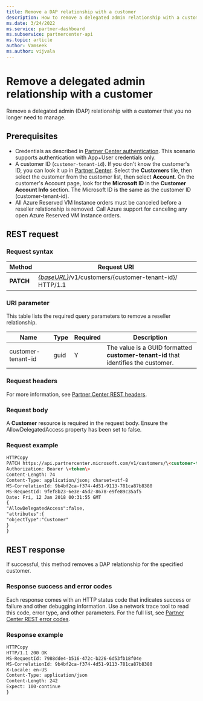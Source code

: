 ```yaml
---
title: Remove a DAP relationship with a customer
description: How to remove a delegated admin relationship with a customer.
ms.date: 3/24/2022
ms.service: partner-dashboard
ms.subservice: partnercenter-api
ms.topic: article
author: Vamseek
ms.author: vijvala
---
```


# Remove a delegated admin relationship with a customer

Remove a delegated admin (DAP) relationship with a customer that you no longer need to manage.

## Prerequisites

- Credentials as described in [Partner Center authentication](./partner-center-authentication.md). This scenario supports authentication with App+User credentials only.
- A customer ID (`customer-tenant-id`). If you don't know the customer's ID, you can look it up in [Partner Center](https://partner.microsoft.com/dashboard). Select the **Customers** tile, then select the customer from the customer list, then select **Account**. On the customer's Account page, look for the **Microsoft ID** in the **Customer Account Info** section. The Microsoft ID is the same as the customer ID (customer-tenant-id).
- All Azure Reserved VM Instance orders must be canceled before a reseller relationship is removed. Call Azure support for canceling any open Azure Reserved VM Instance orders.

## REST request

### Request syntax

| **Method** | **Request URI**                                                                                                                             |
|------------|---------------------------------------------------------------------------------------------------------------------------------------------|
| **PATCH**  | [*{baseURL}*](./partner-center-rest-urls.md)/v1/customers/{customer-tenant-id}/ HTTP/1.1 |

### URI parameter

This table lists the required query parameters to remove a reseller relationship.

| **Name**               | **Type** | **Required** | **Description**                                                                    |
|------------------------|----------|--------------|------------------------------------------------------------------------------------|
| customer-tenant-id     | guid     | Y            | The value is a GUID formatted **customer-tenant-id** that identifies the customer. |

### Request headers

For more information, see [Partner Center REST headers](./headers.md).

### Request body

A **Customer** resource is required in the request body. Ensure the AllowDelegatedAccess property has been set to false. 

### Request example

```html
HTTPCopy
PATCH https://api.partnercenter.microsoft.com/v1/customers/\<customer-tenant-id\> HTTP/1.1
Authorization: Bearer \<token\>
Content-Length: 74
Content-Type: application/json; charset=utf-8
MS-CorrelationId: 9b4bf2ca-f374-4d51-9113-781ca87b8380
MS-RequestId: 9fef8b23-6e3e-45d2-8678-e9fe89c35af5
Date: Fri, 12 Jan 2018 00:31:55 GMT
{
"AllowDelegatedAccess":false,
"attributes":{
"objectType":"Customer"
}
}
```

## REST response

If successful, this method removes a DAP relationship for the specified customer.

### Response success and error codes

Each response comes with an HTTP status code that indicates success or failure and other debugging information. Use a network trace tool to read this code, error type, and other parameters. For the full list, see [Partner Center REST error codes](./error-codes.md).

### Response example

```html
HTTPCopy
HTTP/1.1 200 OK
MS-RequestId: 7988dde4-b516-472c-b226-6d53fb18f04e
MS-CorrelationId: 9b4bf2ca-f374-4d51-9113-781ca87b8380
X-Locale: en-US
Content-Type: application/json
Content-Length: 242
Expect: 100-continue
}
```
